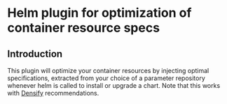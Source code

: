 # Helm plugin for optimization of container resource specs

## Introduction

This plugin will optimize your container resources by injecting optimal specifications, extracted from your choice of a parameter repository whenever helm is called to install or upgrade a chart.
Note that this works with [Densify](https://www.densify.com/) recommendations. 
